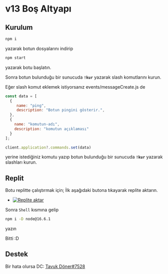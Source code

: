 # v13 Boş Altyapı

## Kurulum

```sh
npm i
```
yazarak botun dosyalarını indirip

```sh
npm start
```
yazarak botu başlatın.

Sonra botun bulunduğu bir sunucuda **`!kur`** yazarak slash komutlarını kurun.

Eğer slash komut eklemek istiyorsanız events/messageCreate.js de
```js
const data = [
  {
     name: "ping",
     description: "Botun pingini gösterir.",
  },
  {
    name: "komutun-adı",
    description: "komutun açıklaması"
  }
];

client.application?.commands.set(data)
```
yerine istediğiniz komutu yazıp botun bulunduğu bir sunucuda **`!kur`** yazarak slashları kurun.

## Replit

Botu replitte çalıştırmak için;
İlk aşağıdaki butona tıkayarak replite aktarın.

- [![Replite aktar](https://repl.it/badge/github/TavukDoner7528/v13-Bos-Altyapi)](https://repl.it/github/TavukDoner7528/v13-Bos-Altyapi)

Sonra `Shell` kısmına gelip
```sh
npm i -D node@16.6.1
```
yazın

Bitti :D

## Destek
Bir hata olursa DC: [Tavuk Döner#7528](https://discord.com/users/729651204216455229)
